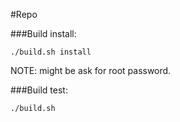 #Repo

###Build install:

    ./build.sh install
    
NOTE: might be ask for root password.

###Build test:

	./build.sh

